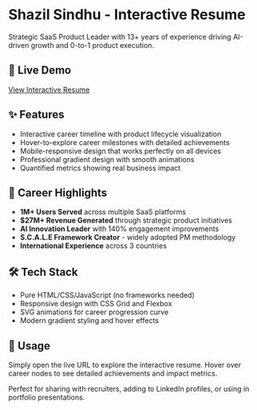 # Shazil Sindhu - Interactive Resume

Strategic SaaS Product Leader with 13+ years of experience driving AI-driven growth and 0-to-1 product execution.

## 🚀 Live Demo
[View Interactive Resume](https://your-vercel-url-here.vercel.app)

## ✨ Features
- Interactive career timeline with product lifecycle visualization
- Hover-to-explore career milestones with detailed achievements
- Mobile-responsive design that works perfectly on all devices
- Professional gradient design with smooth animations
- Quantified metrics showing real business impact

## 🎯 Career Highlights
- **1M+ Users Served** across multiple SaaS platforms
- **$27M+ Revenue Generated** through strategic product initiatives
- **AI Innovation Leader** with 140% engagement improvements
- **S.C.A.L.E Framework Creator** - widely adopted PM methodology
- **International Experience** across 3 countries

## 🛠️ Tech Stack
- Pure HTML/CSS/JavaScript (no frameworks needed)
- Responsive design with CSS Grid and Flexbox
- SVG animations for career progression curve
- Modern gradient styling and hover effects

## 📱 Usage
Simply open the live URL to explore the interactive resume. Hover over career nodes to see detailed achievements and impact metrics.

Perfect for sharing with recruiters, adding to LinkedIn profiles, or using in portfolio presentations.

